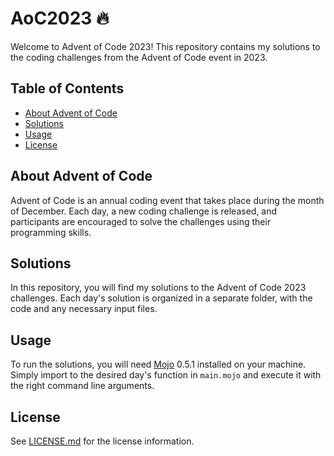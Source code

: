# AoC2023 🔥

Welcome to Advent of Code 2023! This repository contains my solutions to the coding challenges from the Advent of Code event in 2023.

## Table of Contents

- [About Advent of Code](#about-advent-of-code)
- [Solutions](#solutions)
- [Usage](#usage)
- [License](#license)

## About Advent of Code

Advent of Code is an annual coding event that takes place during the month of December. Each day, a new coding challenge is released, and participants are encouraged to solve the challenges using their programming skills.

## Solutions

In this repository, you will find my solutions to the Advent of Code 2023 challenges. Each day's solution is organized in a separate folder, with the code and any necessary input files.

## Usage

To run the solutions, you will need [Mojo](https://docs.modular.com/mojo/) 0.5.1 installed on your machine. Simply import to the desired day's function in `main.mojo` and execute it with the right command line arguments.

## License
See [LICENSE.md](LICENSE.md) for the license information.
